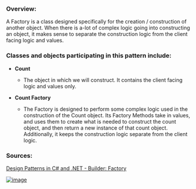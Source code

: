 ### **Overview:**

A Factory is a class designed specifically for the creation / construction of another object. When there is a-lot of complex logic going into constructing an object, it makes sense to separate the construction logic from the client facing logic and values.

### **Classes and objects participating in this pattern include:**

- **Count**
	- The object in which we will construct. It contains the client facing logic and values only.

- **Count Factory**
	- The Factory is designed to perform some complex logic used in the construction of the Count object. Its Factory Methods take in values, and uses them to create what is needed to construct the count object, and then return a new instance of that count object. Additionally, it keeps the construction logic separate from the client logic.

### **Sources:**
[Design Patterns in C# and .NET - Builder: Factory](https://www.udemy.com/course/design-patterns-csharp-dotnet/)

[![image](https://github.com/nicholasrwx/GangOfFourPatterns/blob/main/Imgs/back-arrow_1f519.png)](https://github.com/nicholasrwx/GangOfFourPatterns/tree/main)
